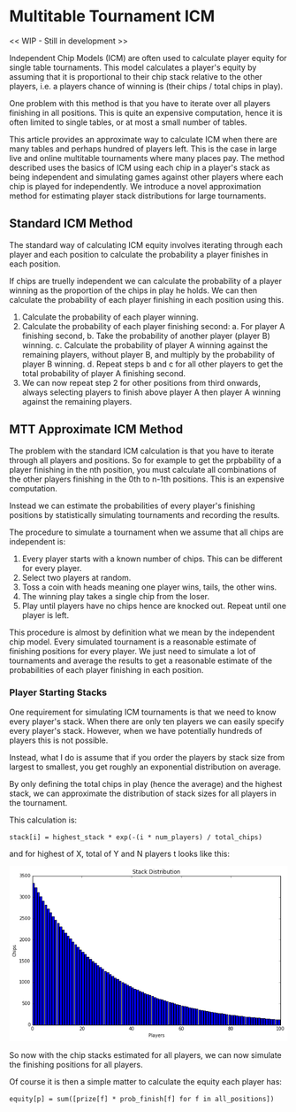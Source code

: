 # Multitable Tournament ICM

<< WIP - Still in development >>

Independent Chip Models (ICM) are often used to calculate player
equity for single table tournaments. This model calculates a player's
equity by assuming that it is proportional to their chip stack
relative to the other players, i.e. a players chance of winning is
(their chips / total chips in play).

One problem with this method is that you have to iterate over all
players finishing in all positions. This is quite an expensive
computation, hence it is often limited to single tables, or at most a
small number of tables.

This article provides an approximate way to calculate ICM when there
are many tables and perhaps hundred of players left. This is the case
in large live and online multitable tournaments where many places pay.
The method described uses the basics of ICM using each chip in a
player's stack as being independent and simulating games against other
players where each chip is played for independently. We introduce a
novel approximation method for estimating player stack distributions
for large tournaments.

## Standard ICM Method

The standard way of calculating ICM equity involves iterating through
each player and each position to calculate the probability a player
finishes in each position.

If chips are truelly independent we can calculate the probability of a
player winning as the proportion of the chips in play he holds. We can
then calculate the probability of each player finishing in each
position using this.

1. Calculate the probability of each player winning.
2. Calculate the probability of each player finishing second:
   a. For player A finishing second,
   b. Take the probability of another player (player B) winning.
   c. Calculate the probability of player A winning against the
      remaining players, without player B, and multiply by the 
      probability of player B winning.
   d. Repeat steps b and c for all other players to get the total
      probability of player A finishing second.
3. We can now repeat step 2 for other positions from third onwards,
   always selecting players to finish above player A then player A
   winning against the remaining players.

## MTT Approximate ICM Method

The problem with the standard ICM calculation is that you have to
iterate through all players and positions. So for example to get the
prpbability of a player finishing in the nth position, you must
calculate all combinations of the other players finishing in the 0th
to n-1th positions. This is an expensive computation.

Instead we can estimate the probabilities of every player's finishing
positions by statistically simulating tournaments and recording the
results. 

The procedure to simulate a tournament when we assume that all chips
are independent is:

1. Every player starts with a known number of chips. This can be
   different for every player.
2. Select two players at random.
3. Toss a coin with heads meaning one player wins, tails, the other
   wins.
4. The winning play takes a single chip from the loser.
5. Play until players have no chips hence are knocked out. Repeat
   until one player is left.
   
This procedure is almost by definition what we mean by the independent
chip model. Every simulated tournament is a reasonable estimate of
finishing positions for every player. We just need to simulate a lot
of tournaments and average the results to get a reasonable estimate of
the probabilities of each player finishing in each position.

### Player Starting Stacks

One requirement for simulating ICM tournaments is that we need to know
every player's stack. When there are only ten players we can easily
specify every player's stack. However, when we have potentially
hundreds of players this is not possible.

Instead, what I do is assume that if you order the players by stack
size from largest to smallest, you get roughly an exponential
distribution on average.

By only defining the total chips in play (hence the average) and the
highest stack, we can approximate the distribution of stack sizes for
all players in the tournament.

This calculation is:

    stack[i] = highest_stack * exp(-(i * num_players) / total_chips)

and for highest of X, total of Y and N players t looks like this:

![alt text](https://github.com/apcode/poker-mtt-icm/blob/master/doc/chip_stacks.png "Chip Stacks")

So now with the chip stacks estimated for all players, we can now
simulate the finishing positions for all players.

Of course it is then a simple matter to calculate the equity each
player has:

    equity[p] = sum([prize[f] * prob_finish[f] for f in all_positions])

